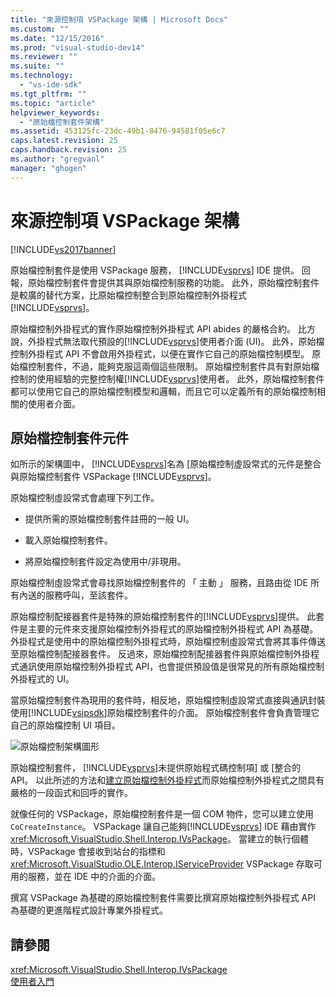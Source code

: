 ```yaml
---
title: "來源控制項 VSPackage 架構 | Microsoft Docs"
ms.custom: ""
ms.date: "12/15/2016"
ms.prod: "visual-studio-dev14"
ms.reviewer: ""
ms.suite: ""
ms.technology: 
  - "vs-ide-sdk"
ms.tgt_pltfrm: ""
ms.topic: "article"
helpviewer_keywords: 
  - "原始檔控制套件架構"
ms.assetid: 453125fc-23dc-49b1-8476-94581f05e6c7
caps.latest.revision: 25
caps.handback.revision: 25
ms.author: "gregvanl"
manager: "ghogen"
---
```

# 來源控制項 VSPackage 架構
[!INCLUDE[vs2017banner](../../code-quality/includes/vs2017banner.md)]

原始檔控制套件是使用 VSPackage 服務， [!INCLUDE[vsprvs](../../code-quality/includes/vsprvs_md.md)] IDE 提供。  回報，原始檔控制套件會提供其與原始檔控制服務的功能。  此外，原始檔控制套件是較廣的替代方案，比原始檔控制整合到原始檔控制外掛程式[!INCLUDE[vsprvs](../../code-quality/includes/vsprvs_md.md)]。  
  
 原始檔控制外掛程式的實作原始檔控制外掛程式 API abides 的嚴格合約。  比方說，外掛程式無法取代預設的[!INCLUDE[vsprvs](../../code-quality/includes/vsprvs_md.md)]使用者介面 \(UI\)。  此外，原始檔控制外掛程式 API 不會啟用外掛程式，以便在實作它自己的原始檔控制模型。  原始檔控制套件，不過，能夠克服這兩個這些限制。  原始檔控制套件具有對原始檔控制的使用經驗的完整控制權[!INCLUDE[vsprvs](../../code-quality/includes/vsprvs_md.md)]使用者。  此外，原始檔控制套件都可以使用它自己的原始檔控制模型和邏輯，而且它可以定義所有的原始檔控制相關的使用者介面。  
  
## 原始檔控制套件元件  
 如所示的架構圖中， [!INCLUDE[vsprvs](../../code-quality/includes/vsprvs_md.md)]名為 \[原始檔控制虛設常式的元件是整合與原始檔控制套件 VSPackage [!INCLUDE[vsprvs](../../code-quality/includes/vsprvs_md.md)]。  
  
 原始檔控制虛設常式會處理下列工作。  
  
-   提供所需的原始檔控制套件註冊的一般 UI。  
  
-   載入原始檔控制套件。  
  
-   將原始檔控制套件設定為使用中\/非現用。  
  
 原始檔控制虛設常式會尋找原始檔控制套件的 「 主動 」 服務，且路由從 IDE 所有內送的服務呼叫，至該套件。  
  
 原始檔控制配接器套件是特殊的原始檔控制套件的[!INCLUDE[vsprvs](../../code-quality/includes/vsprvs_md.md)]提供。  此套件是主要的元件來支援原始檔控制外掛程式的原始檔控制外掛程式 API 為基礎。  外掛程式是使用中的原始檔控制外掛程式時，原始檔控制虛設常式會將其事件傳送至原始檔控制配接器套件。  反過來，原始檔控制配接器套件與原始檔控制外掛程式通訊使用原始檔控制外掛程式 API，也會提供預設值是很常見的所有原始檔控制外掛程式的 UI。  
  
 當原始檔控制套件為現用的套件時，相反地，原始檔控制虛設常式直接與通訊封裝使用[!INCLUDE[vsipsdk](../../extensibility/includes/vsipsdk_md.md)]原始檔控制套件的介面。  原始檔控制套件會負責管理它自己的原始檔控制 UI 項目。  
  
 ![原始檔控制架構圖形](../../extensibility/internals/media/vsipsccarch.png "VSIPSCCArch")  
  
 原始檔控制套件， [!INCLUDE[vsprvs](../../code-quality/includes/vsprvs_md.md)]未提供原始程式碼控制項\] 或 \[整合的 API。  以此所述的方法和[建立原始檔控制外掛程式](../../extensibility/internals/creating-a-source-control-plug-in.md)而原始檔控制外掛程式之間具有嚴格的一段函式和回呼的實作。  
  
 就像任何的 VSPackage，原始檔控制套件是一個 COM 物件，您可以建立使用`CoCreateInstance`。  VSPackage 讓自己能夠[!INCLUDE[vsprvs](../../code-quality/includes/vsprvs_md.md)] IDE 藉由實作<xref:Microsoft.VisualStudio.Shell.Interop.IVsPackage>。  當建立的執行個體時，VSPackage 會接收到站台的指標和<xref:Microsoft.VisualStudio.OLE.Interop.IServiceProvider> VSPackage 存取可用的服務，並在 IDE 中的介面的介面。  
  
 撰寫 VSPackage 為基礎的原始檔控制套件需要比撰寫原始檔控制外掛程式 API 為基礎的更進階程式設計專業外掛程式。  
  
## 請參閱  
 <xref:Microsoft.VisualStudio.Shell.Interop.IVsPackage>   
 [使用者入門](../../extensibility/internals/getting-started-with-source-control-vspackages.md)